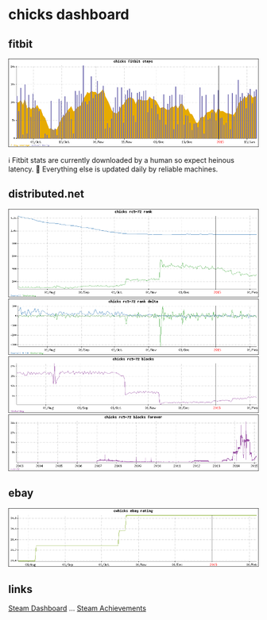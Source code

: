 chicks dashboard
================

fitbit
------
![fitbit!](fitbit_chicks.png)

:information_source: Fitbit stats are currently downloaded by a human so expect heinous latency. :satellite:
Everything else is updated daily by reliable machines.

distributed.net
---------------
![rc5_rank](rank_rc5-72_chicks.png)
![rc5 delta](rank_delta_rc5-72_chicks.png)
![rc5 blocks](blocks_rc5-72_chicks.png)
![rc5 block history](block_history_rc5-72_chicks.png)

ebay
----
![ebay](ebay_cwhicks.png)

links
-----
[Steam Dashboard](Steam.md) ...
[Steam Achievements](steam_achievements.md)
